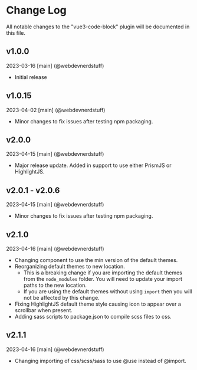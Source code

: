 # Change Log
All notable changes to the "vue3-code-block" plugin will be documented in this file.

## v1.0.0
2023-03-16
[main] (@webdevnerdstuff)
* Initial release

## v1.0.15
2023-04-02
[main] (@webdevnerdstuff)
* Minor changes to fix issues after testing npm packaging.

## v2.0.0
2023-04-15
[main] (@webdevnerdstuff)
* Major release update. Added in support to use either PrismJS or HighlightJS.

## v2.0.1 - v2.0.6
2023-04-15
[main] (@webdevnerdstuff)
* Minor changes to fix issues after testing npm packaging.

## v2.1.0
2023-04-16
[main] (@webdevnerdstuff)
* Changing component to use the min version of the default themes.
* Reorganizing default themes to new location.
  * This is a breaking change if you are importing the default themes from the `node_modules` folder. You will need to update your import paths to the new location.
  * If you are using the default themes without using `import` then you will not be affected by this change.
* Fixing HighlightJS default theme style causing icon to appear over a scrollbar when present.
* Adding sass scripts to package.json to compile scss files to css.

## v2.1.1
2023-04-16
[main] (@webdevnerdstuff)
* Changing importing of css/scss/sass to use @use instead of @import.
